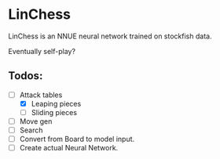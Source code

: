 # LinChess

LinChess is an NNUE neural network trained on stockfish data. 

Eventually self-play?

## Todos:
- [ ] Attack tables
    - [X] Leaping pieces
    - [ ] Sliding pieces
- [ ] Move gen
- [ ] Search
- [ ] Convert from Board to model input.
- [ ] Create actual Neural Network.